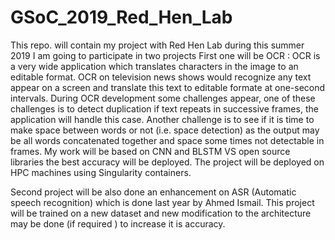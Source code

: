 # GSoC_2019_Red_Hen_Lab
This repo. will contain my project with Red Hen Lab during this summer 2019
I am going to participate in two projects 
First one will be OCR :
OCR is a very wide application which translates characters in the image to an editable format. OCR on television news shows would recognize any text appear on a screen and translate this text to editable formate at one-second intervals. During OCR development some challenges appear, one of these challenges is to detect duplication if text repeats in successive frames, the application will handle this case. Another challenge is to see if it is time to make space between words or not (i.e. space detection) as the output may be all words concatenated together and space some times not detectable in frames. My work will be based on CNN and BLSTM VS open source libraries the best accuracy will be deployed. The project will be deployed on HPC machines using Singularity containers.

Second project will be also done an enhancement on ASR (Automatic speech recognition) which is done last year by Ahmed Ismail. This project will be trained on a new dataset and new modification to the architecture may be done (if required ) to increase it is accuracy.


